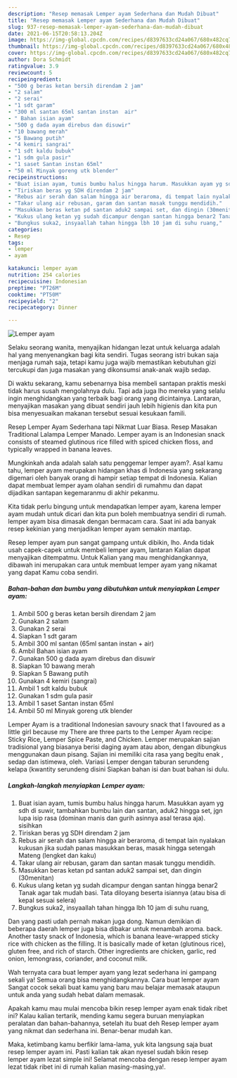 ```yaml
---
description: "Resep memasak Lemper ayam Sederhana dan Mudah Dibuat"
title: "Resep memasak Lemper ayam Sederhana dan Mudah Dibuat"
slug: 937-resep-memasak-lemper-ayam-sederhana-dan-mudah-dibuat
date: 2021-06-15T20:58:13.204Z
image: https://img-global.cpcdn.com/recipes/d8397633cd24a067/680x482cq70/lemper-ayam-foto-resep-utama.jpg
thumbnail: https://img-global.cpcdn.com/recipes/d8397633cd24a067/680x482cq70/lemper-ayam-foto-resep-utama.jpg
cover: https://img-global.cpcdn.com/recipes/d8397633cd24a067/680x482cq70/lemper-ayam-foto-resep-utama.jpg
author: Dora Schmidt
ratingvalue: 3.9
reviewcount: 5
recipeingredient:
- "500 g beras ketan bersih direndam 2 jam"
- "2 salam"
- "2 serai"
- "1 sdt garam"
- "300 ml santan 65ml santan instan  air"
- " Bahan isian ayam"
- "500 g dada ayam direbus dan disuwir"
- "10 bawang merah"
- "5 Bawang putih"
- "4 kemiri sangrai"
- "1 sdt kaldu bubuk"
- "1 sdm gula pasir"
- "1 saset Santan instan 65ml"
- "50 ml Minyak goreng utk blender"
recipeinstructions:
- "Buat isian ayam, tumis bumbu halus hingga harum. Masukkan ayam yg sdh di suwir, tambahkan bumbu lain dan santan, aduk2 hingga set, jgn lupa isip rasa (dominan manis dan gurih asinnya asal terasa aja). sisihkan"
- "Tiriskan beras yg SDH direndam 2 jam"
- "Rebus air serah dan salam hingga air beraroma, di tempat lain nyalakan kukusan jika sudah panas masukkan beras, masak hingga setengah Mateng (lengket dan kaku)"
- "Takar ulang air rebusan, garam dan santan masak tunggu mendidih."
- "Masukkan beras ketan pd santan aduk2 sampai set, dan dingin (30menitan)"
- "Kukus ulang ketan yg sudah dicampur dengan santan hingga benar2 Tanak agar tak mudah basi. Tata diloyang beserta isiannya (atau bisa di kepal sesuai selera)"
- "Bungkus suka2, insyaallah tahan hingga lbh 10 jam di suhu ruang,"
categories:
- Resep
tags:
- lemper
- ayam

katakunci: lemper ayam 
nutrition: 254 calories
recipecuisine: Indonesian
preptime: "PT26M"
cooktime: "PT50M"
recipeyield: "2"
recipecategory: Dinner

---
```



![Lemper ayam](https://img-global.cpcdn.com/recipes/d8397633cd24a067/680x482cq70/lemper-ayam-foto-resep-utama.jpg)

Selaku seorang wanita, menyajikan hidangan lezat untuk keluarga adalah hal yang menyenangkan bagi kita sendiri. Tugas seorang istri bukan saja menjaga rumah saja, tetapi kamu juga wajib memastikan kebutuhan gizi tercukupi dan juga masakan yang dikonsumsi anak-anak wajib sedap.

Di waktu  sekarang, kamu sebenarnya bisa membeli santapan praktis meski tidak harus susah mengolahnya dulu. Tapi ada juga lho mereka yang selalu ingin menghidangkan yang terbaik bagi orang yang dicintainya. Lantaran, menyajikan masakan yang dibuat sendiri jauh lebih higienis dan kita pun bisa menyesuaikan makanan tersebut sesuai kesukaan famili. 

Resep Lemper Ayam Sederhana tapi Nikmat Luar Biasa. Resep Masakan Traditional Lalampa Lemper Manado. Lemper ayam is an Indonesian snack consists of steamed glutinous rice filled with spiced chicken floss, and typically wrapped in banana leaves.

Mungkinkah anda adalah salah satu penggemar lemper ayam?. Asal kamu tahu, lemper ayam merupakan hidangan khas di Indonesia yang sekarang digemari oleh banyak orang di hampir setiap tempat di Indonesia. Kalian dapat membuat lemper ayam olahan sendiri di rumahmu dan dapat dijadikan santapan kegemaranmu di akhir pekanmu.

Kita tidak perlu bingung untuk mendapatkan lemper ayam, karena lemper ayam mudah untuk dicari dan kita pun boleh membuatnya sendiri di rumah. lemper ayam bisa dimasak dengan bermacam cara. Saat ini ada banyak resep kekinian yang menjadikan lemper ayam semakin mantap.

Resep lemper ayam pun sangat gampang untuk dibikin, lho. Anda tidak usah capek-capek untuk membeli lemper ayam, lantaran Kalian dapat menyajikan ditempatmu. Untuk Kalian yang mau menghidangkannya, dibawah ini merupakan cara untuk membuat lemper ayam yang nikamat yang dapat Kamu coba sendiri.

<!--inarticleads1-->

##### Bahan-bahan dan bumbu yang dibutuhkan untuk menyiapkan Lemper ayam:

1. Ambil 500 g beras ketan bersih direndam 2 jam
1. Gunakan 2 salam
1. Gunakan 2 serai
1. Siapkan 1 sdt garam
1. Ambil 300 ml santan (65ml santan instan + air)
1. Ambil  Bahan isian ayam
1. Gunakan 500 g dada ayam direbus dan disuwir
1. Siapkan 10 bawang merah
1. Siapkan 5 Bawang putih
1. Gunakan 4 kemiri (sangrai)
1. Ambil 1 sdt kaldu bubuk
1. Gunakan 1 sdm gula pasir
1. Ambil 1 saset Santan instan 65ml
1. Ambil 50 ml Minyak goreng utk blender


Lemper Ayam is a traditional Indonesian savoury snack that I favoured as a little girl because my There are three parts to the Lemper Ayam recipe: Sticky Rice, Lemper Spice Paste, and Chicken. Lemper merupakan sajian tradisional yang biasanya berisi daging ayam atau abon, dengan dibungkus menggunakan daun pisang. Sajian ini memiliki cita rasa yang begitu enak , sedap dan istimewa, oleh. Variasi Lemper dengan taburan serundeng kelapa (kwantity serundeng disini Siapkan bahan isi dan buat bahan isi dulu. 

<!--inarticleads2-->

##### Langkah-langkah menyiapkan Lemper ayam:

1. Buat isian ayam, tumis bumbu halus hingga harum. Masukkan ayam yg sdh di suwir, tambahkan bumbu lain dan santan, aduk2 hingga set, jgn lupa isip rasa (dominan manis dan gurih asinnya asal terasa aja). sisihkan
1. Tiriskan beras yg SDH direndam 2 jam
1. Rebus air serah dan salam hingga air beraroma, di tempat lain nyalakan kukusan jika sudah panas masukkan beras, masak hingga setengah Mateng (lengket dan kaku)
1. Takar ulang air rebusan, garam dan santan masak tunggu mendidih.
1. Masukkan beras ketan pd santan aduk2 sampai set, dan dingin (30menitan)
1. Kukus ulang ketan yg sudah dicampur dengan santan hingga benar2 Tanak agar tak mudah basi. Tata diloyang beserta isiannya (atau bisa di kepal sesuai selera)
1. Bungkus suka2, insyaallah tahan hingga lbh 10 jam di suhu ruang,


Dan yang pasti udah pernah makan juga dong. Namun demikian di beberapa daerah lemper juga bisa dibakar untuk menambah aroma. back. Another tasty snack of Indonesia, which is banana leave-wrapped sticky rice with chicken as the filling. It is basically made of ketan (glutinous rice), gluten free, and rich of starch. Other ingredients are chicken, garlic, red onion, lemongrass, coriander, and coconut milk. 

Wah ternyata cara buat lemper ayam yang lezat sederhana ini gampang sekali ya! Semua orang bisa menghidangkannya. Cara buat lemper ayam Sangat cocok sekali buat kamu yang baru mau belajar memasak ataupun untuk anda yang sudah hebat dalam memasak.

Apakah kamu mau mulai mencoba bikin resep lemper ayam enak tidak ribet ini? Kalau kalian tertarik, mending kamu segera buruan menyiapkan peralatan dan bahan-bahannya, setelah itu buat deh Resep lemper ayam yang nikmat dan sederhana ini. Benar-benar mudah kan. 

Maka, ketimbang kamu berfikir lama-lama, yuk kita langsung saja buat resep lemper ayam ini. Pasti kalian tak akan nyesel sudah bikin resep lemper ayam lezat simple ini! Selamat mencoba dengan resep lemper ayam lezat tidak ribet ini di rumah kalian masing-masing,ya!.

